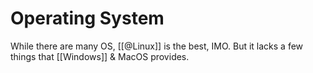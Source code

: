# Operating System

While there are many OS, [[@Linux]] is the best, IMO. But it lacks a few things that [[Windows]] & MacOS provides.